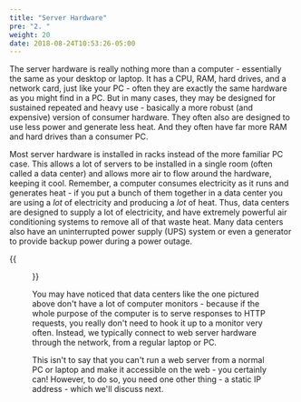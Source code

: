 ```yaml
---
title: "Server Hardware"
pre: "2. "
weight: 20
date: 2018-08-24T10:53:26-05:00
---
```


The server hardware is really nothing more than a computer - essentially the same as your desktop or laptop. It has a CPU, RAM, hard drives, and a network card, just like your PC - often they are exactly the same hardware as you might find in a PC. But in many cases, they may be designed for sustained repeated and heavy use - basically a more robust (and expensive) version of consumer hardware. They often also are designed to use less power and generate less heat. And they often have far more RAM and hard drives than a consumer PC.

Most server hardware is installed in racks instead of the more familiar PC case. This allows a lot of servers to be installed in a single room (often called a data center) and allows more air to flow around the hardware, keeping it cool. Remember, a computer consumes electricity as it runs and generates heat - if you put a bunch of them together in a data center you are using a _lot_ of electricity and producing a _lot_ of heat. Thus, data centers are designed to supply a lot of electricity, and have extremely powerful air conditioning systems to remove all of that waste heat. Many data centers also have an uninterrupted power supply (UPS) system or even a generator to provide backup power during a power outage.

{{<figure title="A data center with multiple server racks by Alexis Lê-Quôc from New York, United States" src="/images/8.2.1.jpg" alt="A data center with multiple server racks">}}

You may have noticed that data centers like the one pictured above don't have a lot of computer monitors - because if the whole purpose of the computer is to serve responses to HTTP requests, you really don't need to hook it up to a monitor very often. Instead, we typically connect to web server hardware through the network, from a regular laptop or PC.

This isn't to say that you can't run a web server from a normal PC or laptop and make it accessible on the web - you certainly can!  However, to do so, you need one other thing - a static IP address - which we'll discuss next.